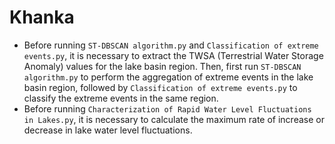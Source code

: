 # Khanka
* Before running `ST-DBSCAN algorithm.py` and `Classification of extreme events.py`, it is necessary to extract the TWSA (Terrestrial Water Storage Anomaly) values for the lake basin region. Then, first run `ST-DBSCAN algorithm.py` to perform the aggregation of extreme events in the lake basin region, followed by `Classification of extreme events.py` to classify the extreme events in the same region.  
* Before running `Characterization of Rapid Water Level Fluctuations in Lakes.py`, it is necessary to calculate the maximum rate of increase or decrease in lake water level fluctuations.
